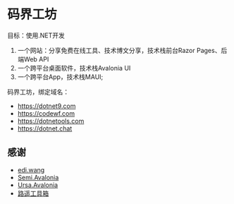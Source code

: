 # 码界工坊

目标：使用.NET开发

1. 一个网站：分享免费在线工具、技术博文分享，技术栈前台Razor Pages、后端Web API
2. 一个跨平台桌面软件，技术栈Avalonia UI
3. 一个跨平台App，技术栈MAUI;

码界工坊，绑定域名：

- https://dotnet9.com
- https://codewf.com
- https://dotnetools.com
- https://dotnet.chat

## 感谢

- [edi.wang](https://github.com/EdiWang/Moonglade)
- [Semi.Avalonia](https://github.com/irihitech/Semi.Avalonia)
- [Ursa.Avalonia](https://github.com/irihitech/Ursa.Avalonia)
- [路遥工具箱](https://github.com/landv/LuYao.Toolkit)